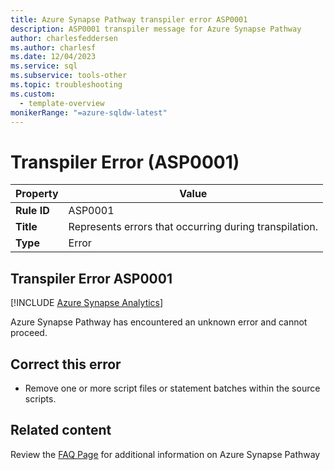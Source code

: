 ```yaml
---
title: Azure Synapse Pathway transpiler error ASP0001
description: ASP0001 transpiler message for Azure Synapse Pathway
author: charlesfeddersen
ms.author: charlesf
ms.date: 12/04/2023
ms.service: sql
ms.subservice: tools-other
ms.topic: troubleshooting
ms.custom:
  - template-overview
monikerRange: "=azure-sqldw-latest"
---
```


# Transpiler Error (ASP0001)

|Property|Value|
|-|-|
| **Rule ID** | ASP0001 |
| **Title** | Represents errors that occurring during transpilation. |
| **Type** | Error |

## Transpiler Error ASP0001
[!INCLUDE [Azure Synapse Analytics](../../../includes/applies-to-version/asa.md)]

Azure Synapse Pathway has encountered an unknown error and cannot proceed.

## <a id="to-correct-this-error"></a> Correct this error

- Remove one or more script files or statement batches within the source scripts.

## Related content

Review the [FAQ Page](../pathway-faq.yml) for additional information on Azure Synapse Pathway
